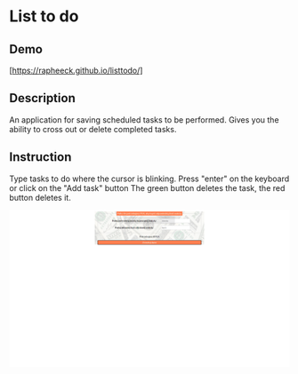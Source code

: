 # List to do

## Demo

[https://rapheeck.github.io/listtodo/]

## Description

An application for saving scheduled tasks to be performed.
Gives you the ability to cross out or delete completed tasks.

## Instruction

Type tasks to do where the cursor is blinking.
Press "enter" on the keyboard or click on the "Add task" button
The green button deletes the task, the red button deletes it.

![screenshot](https://raw.githubusercontent.com/rapheeck/cantorFunctions/main/images/Zrzut%20ekranu%20(10).png)
